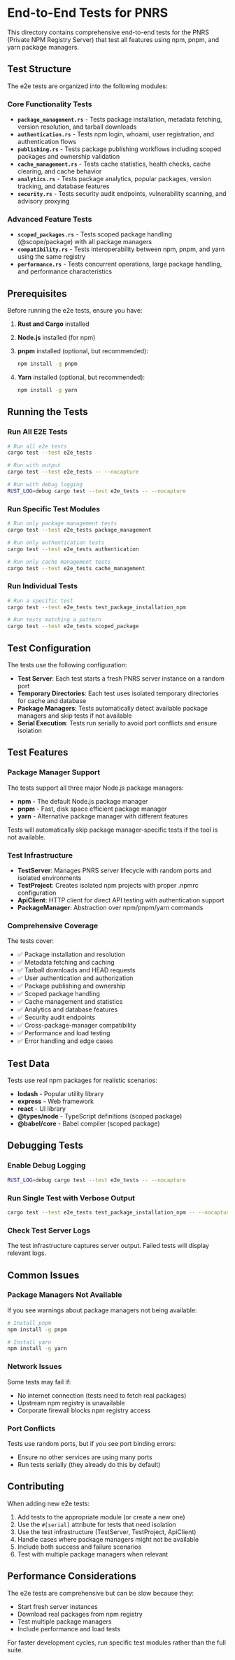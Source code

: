 # End-to-End Tests for PNRS

This directory contains comprehensive end-to-end tests for the PNRS (Private NPM Registry Server) that test all features using npm, pnpm, and yarn package managers.

## Test Structure

The e2e tests are organized into the following modules:

### Core Functionality Tests

- **`package_management.rs`** - Tests package installation, metadata fetching, version resolution, and tarball downloads
- **`authentication.rs`** - Tests npm login, whoami, user registration, and authentication flows
- **`publishing.rs`** - Tests package publishing workflows including scoped packages and ownership validation
- **`cache_management.rs`** - Tests cache statistics, health checks, cache clearing, and cache behavior
- **`analytics.rs`** - Tests package analytics, popular packages, version tracking, and database features
- **`security.rs`** - Tests security audit endpoints, vulnerability scanning, and advisory proxying

### Advanced Feature Tests

- **`scoped_packages.rs`** - Tests scoped package handling (@scope/package) with all package managers
- **`compatibility.rs`** - Tests interoperability between npm, pnpm, and yarn using the same registry
- **`performance.rs`** - Tests concurrent operations, large package handling, and performance characteristics

## Prerequisites

Before running the e2e tests, ensure you have:

1. **Rust and Cargo** installed
2. **Node.js** installed (for npm)
3. **pnpm** installed (optional, but recommended):

   ```bash
   npm install -g pnpm
   ```

4. **Yarn** installed (optional, but recommended):

   ```bash
   npm install -g yarn
   ```

## Running the Tests

### Run All E2E Tests

```bash
# Run all e2e tests
cargo test --test e2e_tests

# Run with output
cargo test --test e2e_tests -- --nocapture

# Run with debug logging
RUST_LOG=debug cargo test --test e2e_tests -- --nocapture
```

### Run Specific Test Modules

```bash
# Run only package management tests
cargo test --test e2e_tests package_management

# Run only authentication tests
cargo test --test e2e_tests authentication

# Run only cache management tests
cargo test --test e2e_tests cache_management
```

### Run Individual Tests

```bash
# Run a specific test
cargo test --test e2e_tests test_package_installation_npm

# Run tests matching a pattern
cargo test --test e2e_tests scoped_package
```

## Test Configuration

The tests use the following configuration:

- **Test Server**: Each test starts a fresh PNRS server instance on a random port
- **Temporary Directories**: Each test uses isolated temporary directories for cache and database
- **Package Managers**: Tests automatically detect available package managers and skip tests if not available
- **Serial Execution**: Tests run serially to avoid port conflicts and ensure isolation

## Test Features

### Package Manager Support

The tests support all three major Node.js package managers:

- **npm** - The default Node.js package manager
- **pnpm** - Fast, disk space efficient package manager
- **yarn** - Alternative package manager with different features

Tests will automatically skip package manager-specific tests if the tool is not available.

### Test Infrastructure

- **TestServer**: Manages PNRS server lifecycle with random ports and isolated environments
- **TestProject**: Creates isolated npm projects with proper .npmrc configuration
- **ApiClient**: HTTP client for direct API testing with authentication support
- **PackageManager**: Abstraction over npm/pnpm/yarn commands

### Comprehensive Coverage

The tests cover:

- ✅ Package installation and resolution
- ✅ Metadata fetching and caching
- ✅ Tarball downloads and HEAD requests
- ✅ User authentication and authorization
- ✅ Package publishing and ownership
- ✅ Scoped package handling
- ✅ Cache management and statistics
- ✅ Analytics and database features
- ✅ Security audit endpoints
- ✅ Cross-package-manager compatibility
- ✅ Performance and load testing
- ✅ Error handling and edge cases

## Test Data

Tests use real npm packages for realistic scenarios:

- **lodash** - Popular utility library
- **express** - Web framework
- **react** - UI library
- **@types/node** - TypeScript definitions (scoped package)
- **@babel/core** - Babel compiler (scoped package)

## Debugging Tests

### Enable Debug Logging

```bash
RUST_LOG=debug cargo test --test e2e_tests -- --nocapture
```

### Run Single Test with Verbose Output

```bash
cargo test --test e2e_tests test_package_installation_npm -- --nocapture --exact
```

### Check Test Server Logs

The test infrastructure captures server output. Failed tests will display relevant logs.

## Common Issues

### Package Managers Not Available

If you see warnings about package managers not being available:

```bash
# Install pnpm
npm install -g pnpm

# Install yarn
npm install -g yarn
```

### Network Issues

Some tests may fail if:

- No internet connection (tests need to fetch real packages)
- Upstream npm registry is unavailable
- Corporate firewall blocks npm registry access

### Port Conflicts

Tests use random ports, but if you see port binding errors:

- Ensure no other services are using many ports
- Run tests serially (they already do this by default)

## Contributing

When adding new e2e tests:

1. Add tests to the appropriate module (or create a new one)
2. Use the `#[serial]` attribute for tests that need isolation
3. Use the test infrastructure (TestServer, TestProject, ApiClient)
4. Handle cases where package managers might not be available
5. Include both success and failure scenarios
6. Test with multiple package managers when relevant

## Performance Considerations

The e2e tests are comprehensive but can be slow because they:

- Start fresh server instances
- Download real packages from npm registry
- Test multiple package managers
- Include performance and load tests

For faster development cycles, run specific test modules rather than the full suite.
